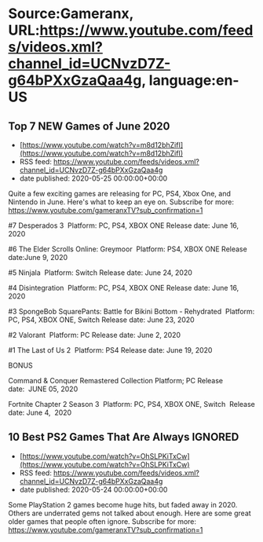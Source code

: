 # Source:Gameranx, URL:https://www.youtube.com/feeds/videos.xml?channel_id=UCNvzD7Z-g64bPXxGzaQaa4g, language:en-US

## Top 7 NEW Games of June 2020
 - [https://www.youtube.com/watch?v=m8d12bhZifI](https://www.youtube.com/watch?v=m8d12bhZifI)
 - RSS feed: https://www.youtube.com/feeds/videos.xml?channel_id=UCNvzD7Z-g64bPXxGzaQaa4g
 - date published: 2020-05-25 00:00:00+00:00

Quite a few exciting games are releasing for PC, PS4, Xbox One, and Nintendo in June. Here's what to keep an eye on.
Subscribe for more: https://www.youtube.com/gameranxTV?sub_confirmation=1


#7 Desperados 3 
Platform: PC, PS4, XBOX ONE
Release date: June 16, 2020

#6 The Elder Scrolls Online: Greymoor 
Platform: PS4, XBOX ONE
Release date:June 9, 2020

#5 Ninjala 
Platform: Switch
Release date: June 24, 2020

#4 Disintegration 
Platform: PC, PS4, XBOX ONE
Release date: June 16, 2020

#3 SpongeBob SquarePants: Battle for Bikini Bottom - Rehydrated 
Platform: PC, PS4, XBOX ONE, Switch
Release date: June 23, 2020

#2 Valorant 
Platform: PC
Release date: June 2, 2020

#1 The Last of Us 2 
Platform: PS4
Release date: June 19, 2020

BONUS

Command & Conquer Remastered Collection
Platform; PC
Release date:  JUNE 05, 2020

Fortnite Chapter 2 Season 3 
Platform: PC, PS4, XBOX ONE, Switch 
Release date: June 4,  2020

## 10 Best PS2 Games That Are Always IGNORED
 - [https://www.youtube.com/watch?v=OhSLPKiTxCw](https://www.youtube.com/watch?v=OhSLPKiTxCw)
 - RSS feed: https://www.youtube.com/feeds/videos.xml?channel_id=UCNvzD7Z-g64bPXxGzaQaa4g
 - date published: 2020-05-24 00:00:00+00:00

Some PlayStation 2 games become huge hits, but faded away in 2020. Others are underrated gems not talked about enough. Here are some great older games that people often ignore.
Subscribe for more: https://www.youtube.com/gameranxTV?sub_confirmation=1

